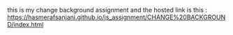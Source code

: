 this is my change background assignment 
and the hosted link is this : https://hasmerafsanjani.github.io/js_assignment/CHANGE%20BACKGROUND/index.html

